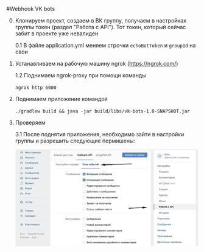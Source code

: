 #Webhook VK bots

0. Клонируем проект, создаем в ВК группу, получаем в настройках группы токен (раздел "Работа с API"). Тот токен, который сейчас забит в проекте уже невалиден

    0.1 В файле application.yml меняем строчки 
    ```echoBotToken``` и ```groupId``` на свои 

1. Устанавливаем на рабочую машину ngrok (https://ngrok.com/)

    1.2 Поднимаем ngrok-proxy при помощи команды
    
    ```ngrok http 6000```
2. Поднимаем приложение командой 
    
    ```./gradlew build && java -jar build/libs/vk-bots-1.0-SNAPSHOT.jar```

3. Проверяем
    
    3.1 После поднятия приложения, необходимо зайти в настройки группы и разрешить следующие пермишены:
    
    ![alt text](./img/group.jpg)
